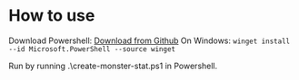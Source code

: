 # How to use
Download Powershell:
[Download from Github](https://github.com/PowerShell/PowerShell/releases)
On Windows: `winget install --id Microsoft.PowerShell --source winget`

Run by running .\create-monster-stat.ps1 in Powershell.
